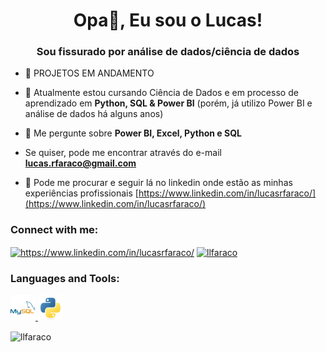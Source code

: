 <h1 align="center">Opa👋, Eu sou o Lucas!
<h3 align="center">Sou fissurado por análise de dados/ciência de dados</h3>

- 🔭 PROJETOS EM ANDAMENTO 

- 🌱 Atualmente estou cursando Ciência de Dados e em processo de aprendizado em **Python, SQL & Power BI** (porém, já utilizo Power BI e análise de dados há alguns anos)

- 💬 Me pergunte sobre **Power BI, Excel, Python e SQL**

- Se quiser, pode me encontrar através do e-mail **lucas.rfaraco@gmail.com**

- 📄 Pode me procurar e seguir lá no linkedin onde estão as minhas experiências profissionais [https://www.linkedin.com/in/lucasrfaraco/](https://www.linkedin.com/in/lucasrfaraco/)


<h3 align="left">Connect with me:</h3>
<p align="left">
<a href="https://linkedin.com/in/https://www.linkedin.com/in/lucasrfaraco/" target="blank"><img align="center" src="https://raw.githubusercontent.com/rahuldkjain/github-profile-readme-generator/master/src/images/icons/Social/linked-in-alt.svg" alt="https://www.linkedin.com/in/lucasrfaraco/" height="30" width="40" /></a>
<a href="https://instagram.com/llfaraco" target="blank"><img align="center" src="https://raw.githubusercontent.com/rahuldkjain/github-profile-readme-generator/master/src/images/icons/Social/instagram.svg" alt="llfaraco" height="30" width="40" /></a>
</p>

<h3 align="left">Languages and Tools:</h3>
<p align="left"> <a href="https://www.mysql.com/" target="_blank" rel="noreferrer"> <img src="https://raw.githubusercontent.com/devicons/devicon/master/icons/mysql/mysql-original-wordmark.svg" alt="mysql" width="40" height="40"/> </a> <a href="https://www.python.org" target="_blank" rel="noreferrer"> <img src="https://raw.githubusercontent.com/devicons/devicon/master/icons/python/python-original.svg" alt="python" width="40" height="40"/> </a> </p>

<p><img align="center" src="https://github-readme-stats.vercel.app/api/top-langs?username=llfaraco&show_icons=true&locale=en&layout=compact" alt="llfaraco" /></p>

<!---

- 👋 Hi, I’m @llfaraco
- 👀 I’m interested in ...
- 🌱 I’m currently learning ...
- 💞️ I’m looking to collaborate on ...
- 📫 How to reach me ...


llfaraco/llfaraco is a ✨ special ✨ repository because its `README.md` (this file) appears on your GitHub profile.
You can click the Preview link to take a look at your changes.
--->
